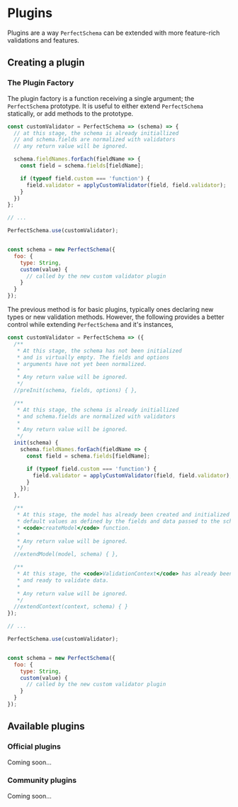 # Plugins

Plugins are a way <code>PerfectSchema</code> can be extended with more feature-rich validations
and features.

## Creating a plugin

### The Plugin Factory

The plugin factory is a function receiving a single argument; the `PerfectSchema`
prototype. It is useful to either extend `PerfectSchema` statically, or add methods
to the prototype.

```js
const customValidator = PerfectSchema => (schema) => {
  // at this stage, the schema is already initiallized
  // and schema.fields are normalized with validators
  // any return value will be ignored.

  schema.fieldNames.forEach(fieldName => {
    const field = schema.fields[fieldName];

    if (typeof field.custom === 'function') {
      field.validator = applyCustomValidator(field, field.validator);
    }
  })
};

// ...

PerfectSchema.use(customValidator);


const schema = new PerfectSchema({
  foo: {
    type: String,
    custom(value) {
      // called by the new custom validator plugin
    }
  }
});
```

The previous method is for basic plugins, typically ones declaring new types or new
validation methods. However, the following provides a better control while extending
`PerfectSchema` and it's instances,

```js
const customValidator = PerfectSchema => ({
  /**
   * At this stage, the schema has not been initialized
   * and is virtually empty. The fields and options
   * arguments have not yet been normalized.
   *
   * Any return value will be ignored.
   */
  //preInit(schema, fields, options) { },

  /**
   * At this stage, the schema is already initiallized
   * and schema.fields are normalized with validators
   *
   * Any return value will be ignored.
   */
  init(schema) {
    schema.fieldNames.forEach(fieldName => {
      const field = schema.fields[fieldName];

      if (typeof field.custom === 'function') {
        field.validator = applyCustomValidator(field, field.validator);
      }
    });
  },

  /**
   * At this stage, the model has already been created and initialized with the
   * default values as defined by the fields and data passed to the schema's
   * <code>createModel</code> function.
   *
   * Any return value will be ignored.
   */
  //extendModel(model, schema) { },

  /**
   * At this stage, the <code>ValidationContext</code> has already been created,
   * and ready to validate data.
   *
   * Any return value will be ignored.
   */
  //extendContext(context, schema) { }
});

// ...

PerfectSchema.use(customValidator);


const schema = new PerfectSchema({
  foo: {
    type: String,
    custom(value) {
      // called by the new custom validator plugin
    }
  }
});
```


## Available plugins

### Official plugins

Coming soon...


### Community plugins

Coming soon...
